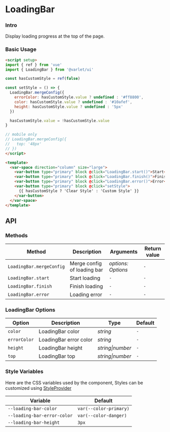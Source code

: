 # LoadingBar

### Intro

Display loading progress at the top of the page.

### Basic Usage

```html
<script setup>
import { ref } from 'vue'
import { LoadingBar } from '@varlet/ui'

const hasCustomStyle = ref(false)

const setStyle = () => {
  LoadingBar.mergeConfig({
    errorColor: hasCustomStyle.value ? undefined : '#ff8800',
    color: hasCustomStyle.value ? undefined : '#10afef',
    height: hasCustomStyle.value ? undefined : '5px'
  })

  hasCustomStyle.value = !hasCustomStyle.value
}

// mobile only
// LoadingBar.mergeConfig({
//   top: '48px'
// })
</script>

<template>
  <var-space direction="column" size="large">
    <var-button type="primary" block @click="LoadingBar.start()">Start</var-button>
    <var-button type="primary" block @click="LoadingBar.finish()">Finish</var-button>
    <var-button type="primary" block @click="LoadingBar.error()">Error</var-button>
    <var-button type="primary" block @click="setStyle">
      {{ hasCustomStyle ? 'Clear Style' : 'Custom Style' }}
    </var-button>
  </var-space>
</template>
```

## API

### Methods

| Method | Description | Arguments | Return value |
|---------------------|----------|--|---------|
| `LoadingBar.mergeConfig` | Merge config of loading bar | _options: Options_ | `-`  |
| `LoadingBar.start`  | Start loading  | `-` | `-` |
| `LoadingBar.finish` | Finish loading  | `-` | `-` |
| `LoadingBar.error`  | Loading error  | `-` | `-` |

### LoadingBar Options

| Option       | Description            | Type | Default |
|--------------|------------------------|-----------|--------|
| `color`      | LoadingBar color       | _string_  | `-`    |
| `errorColor` | LoadingBar error color | _string_  | `-`    |
| `height`     | LoadingBar height      | _string\|number_ | `-` |
| `top`        | LoadingBar top         | _string\|number_ | `-` |

### Style Variables

Here are the CSS variables used by the component, Styles can be customized using [StyleProvider](#/en-US/style-provider)

| Variable | Default |
| --- |------------------------|
| `--loading-bar-color` | `var(--color-primary)` |
| `--loading-bar-error-color` | `var(--color-danger)`  |
| `--loading-bar-height` | `3px`                  |
